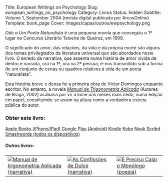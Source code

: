 Title: European Writings on Psychology
Slug: european_writings_on_psychology
Category: Livros
Status: hidden
Subtitle: Volume 1, September 2004 (revista digital publicada por ArcosOnline)
Template: book_page
Cover: images/capas/outros/ewpsychology.png
 
 
*Ode a Um Poeta Naturalista* é uma pequena novela que conseguiu o 1º lugar no Concurso Literário Teixeira de Queiroz, em 1999.

O significado do amor, das relações, da vida e da própria morte são alguns dos temas privilegiados da literatura universal que são abordados neste livro. O enredo da narrativa, que assenta numa história de amor vivida de dentro e narrada, ora na 1ª, ora na 2ª pessoa, é-nos transmitido sob a forma de um conjunto de cenas ou quadros relativos à vida de um poeta "naturalista". 

Esta história breve e densa foi a primeira obra de Victor Domingos enquanto escritor. No entanto, a novela *[Manual de Trigonometria Aplicada]({filename}/paginas/livros/manual_de_trigonometria_aplicada.md)* (Autores de Braga, 2002) acabaria por vir a lume uns meses mais cedo, numa edição em papel, constituindo-se assim na altura como a verdadeira estreia pública do autor. 


### Obter este livro:

<div class="get_book">
  <a href="https://itunes.apple.com/pt/book/id491320651" class="store_button">Apple Books (iPhone/iPad)</a> 
  <a href="https://play.google.com/store/books/details/Victor_Domingos_Ode_a_Um_Poeta_Naturalista?id=oG5vBgAAQBAJ" class="store_button">Google Play (Android)</a> 
  <a href="https://www.amazon.com/Ode-Poeta-Naturalista-Portuguese-ebook/dp/B006LEUKEK/ref=ntt_at_ep_dpt_3" class="store_button">Kindle</a> 
  <a href="https://www.kobobooks.com/ebook/Ode-a-Um-Poeta-Naturalista/book-jBFrdNTOfEizCc45-jwJTw/page1.html" class="store_button">Kobo</a> 
  <a href="https://www.barnesandnoble.com/w/ode-a-um-poeta-naturalista-victor-domingos/1108076454?ean=2940032925330&itm=1&usri=victor+domingos" class="store_button">Nook</a> 
  <a href="https://pt.scribd.com/book/193699096/Ode-a-Um-Poeta-Naturalista" class="store_button">Scribd</a> 
  <a href="https://www.smashwords.com/books/view/114023#longdescr?ref=victordomingos" class="store_button">Smashwords (todos os dispositivos)</a>

</div>

<div class="related_books">
<h5 class="related_articles_header">Outros livros:</h5>
<table>
  <tr>
    <td>
      <a href="manual_de_trigonometria_aplicada.html"><img class="other_book book_cover" src="../images/capas/capa-manual-360.jpg" alt="Manual de trigonometria Aplicada (narrativa)"></a>
    </td>
    <td>
      <a href="as_confissoes_de_dulce.html"><img class="other_book book_cover" src="../images/capas/capa-dulce-360.jpg" alt="As Confissões de Dulce (narrativa)"></a>
    </td>
    <td>
      <a href="e_preciso_calar_o_monologo.html"><img class="other_book book_cover" src="../images/capas/capa-calar-o-monologo-360.jpg" alt="É Preciso Calar o Monólogo (poesia)"></a>
    </td>
  </tr>
        
</table>
</div>